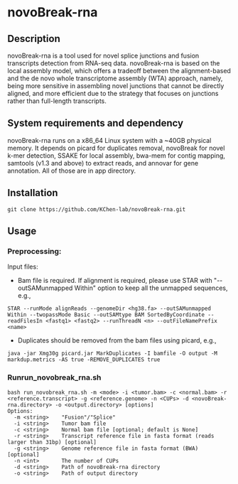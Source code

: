 # novoBreak-rna

## Description

novoBreak-rna is a tool used for novel splice junctions and fusion transcripts detection from RNA-seq data. novoBreak-rna is based on the local assembly model, which offers a tradeoff between the alignment-based and the de novo whole transcriptome assembly (WTA) approach, namely, being more sensitive in assembling novel junctions that cannot be directly aligned, and more efficient due to the strategy that focuses on junctions rather than full-length transcripts. 

## System requirements and dependency

novoBreak-rna runs on a x86_64 Linux system with a ~40GB physical memory. It depends on picard for duplicates removal, novoBreak for novel k-mer detection, SSAKE for local assembly, bwa-mem for contig mapping, samtools (v1.3 and above) to extract reads, and annovar for gene annotation. All of those are in app directory.

## Installation

```
git clone https://github.com/KChen-lab/novoBreak-rna.git
```

## Usage

### Preprocessing:

Input files: 

- Bam file is required. If alignment is required, please use STAR with "--outSAMunmapped Within" option to keep all the unmapped sequences, e.g.,
```
STAR --runMode alignReads --genomeDir <hg38.fa> --outSAMunmapped Within --twopassMode Basic --outSAMtype BAM SortedByCoordinate --readFilesIn <fastq1> <fastq2> --runThreadN <n> --outFileNamePrefix <name>
```

- Duplicates should be removed from the bam files using picard, e.g.,
```
java -jar Xmg30g picard.jar MarkDuplicates -I bamfile -O output -M markdup.metrics -AS true -REMOVE_DUPLICATES true
```

### Runrun_novobreak_rna.sh

```
bash run_novobreak_rna.sh -m <mode> -i <tumor.bam> -c <normal.bam> -r <reference.transcript> -g <reference.genome> -n <CUPs> -d <novoBreak-rna.directory> -o <output.directory> [options]
Options:
  -m <string>    "Fusion"/"Splice"
  -i <string>    Tumor bam file
  -c <string>    Normal bam file [optional; default is None]
  -r <string>    Transcript reference file in fasta format (reads larger than 31bp) [optional]
  -g <string>    Genome reference file in fasta format (BWA) [optional]
  -n <int>       The number of CUPs
  -d <string>    Path of novoBreak-rna directory
  -o <string>    Path of output directory
```
